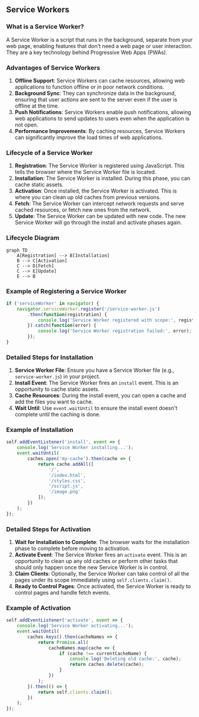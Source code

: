 ## Service Workers

### What is a Service Worker?

A Service Worker is a script that runs in the background, separate from your web page, enabling features that don't need a web page or user interaction. They are a key technology behind Progressive Web Apps (PWAs).

### Advantages of Service Workers

1. **Offline Support**: Service Workers can cache resources, allowing web applications to function offline or in poor network conditions.
2. **Background Sync**: They can synchronize data in the background, ensuring that user actions are sent to the server even if the user is offline at the time.
3. **Push Notifications**: Service Workers enable push notifications, allowing web applications to send updates to users even when the application is not open.
4. **Performance Improvements**: By caching resources, Service Workers can significantly improve the load times of web applications.

### Lifecycle of a Service Worker

1. **Registration**: The Service Worker is registered using JavaScript. This tells the browser where the Service Worker file is located.
2. **Installation**: The Service Worker is installed. During this phase, you can cache static assets.
3. **Activation**: Once installed, the Service Worker is activated. This is where you can clean up old caches from previous versions.
4. **Fetch**: The Service Worker can intercept network requests and serve cached resources, or fetch new ones from the network.
5. **Update**: The Service Worker can be updated with new code. The new Service Worker will go through the install and activate phases again.

### Lifecycle Diagram

```mermaid
graph TD
    A[Registration] --> B[Installation]
    B --> C[Activation]
    C --> D[Fetch]
    C --> E[Update]
    E --> B
```

### Example of Registering a Service Worker

```javascript
if ('serviceWorker' in navigator) {
    navigator.serviceWorker.register('/service-worker.js')
        .then(function(registration) {
            console.log('Service Worker registered with scope:', registration.scope);
        }).catch(function(error) {
            console.log('Service Worker registration failed:', error);
        });
}
```

### Detailed Steps for Installation

1. **Service Worker File**: Ensure you have a Service Worker file (e.g., `service-worker.js`) in your project.
2. **Install Event**: The Service Worker fires an `install` event. This is an opportunity to cache static assets.
3. **Cache Resources**: During the install event, you can open a cache and add the files you want to cache.
4. **Wait Until**: Use `event.waitUntil` to ensure the install event doesn't complete until the caching is done.

### Example of Installation

```javascript
self.addEventListener('install', event => {
    console.log('Service Worker installing...');
    event.waitUntil(
        caches.open('my-cache').then(cache => {
            return cache.addAll([
                '/',
                '/index.html',
                '/styles.css',
                '/script.js',
                '/image.png'
            ]);
        })
    );
});
```


### Detailed Steps for Activation

1. **Wait for Installation to Complete**: The browser waits for the installation phase to complete before moving to activation.
2. **Activate Event**: The Service Worker fires an `activate` event. This is an opportunity to clean up any old caches or perform other tasks that should only happen once the new Service Worker is in control.
3. **Claim Clients**: Optionally, the Service Worker can take control of all the pages under its scope immediately using `self.clients.claim()`.
4. **Ready to Control Pages**: Once activated, the Service Worker is ready to control pages and handle fetch events.

### Example of Activation

```javascript
self.addEventListener('activate', event => {
    console.log('Service Worker activating...');
    event.waitUntil(
        caches.keys().then(cacheNames => {
            return Promise.all(
                cacheNames.map(cache => {
                    if (cache !== currentCacheName) {
                        console.log('Deleting old cache:', cache);
                        return caches.delete(cache);
                    }
                })
            );
        }).then(() => {
            return self.clients.claim();
        })
    );
});
```
